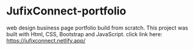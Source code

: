 # JufixConnect-portfolio
web design business page portfolio build from scratch. This project was built with Html, CSS, Bootstrap and JavaScript.
click link here: https://jufixconnect.netlify.app/

